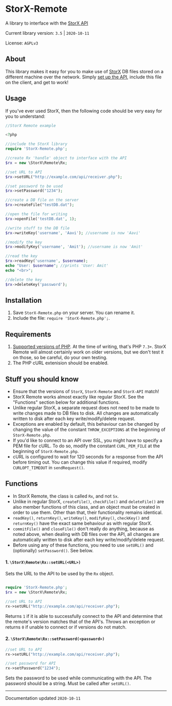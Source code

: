 # StorX-Remote
A library to interface with the [StorX API](https://github.com/aaviator42/StorX-API)

Current library version: `3.5` | `2020-10-11`  

License: `AGPLv3`

## About 

This library makes it easy for you to make use of [StorX](https://github.com/aaviator42/StorX) DB files stored on a different machine over the network. Simply [set up the API](https://github.com/aaviator42/StorX-API), include this file on the client, and get to work!

## Usage

If you've ever used StorX, then the following code should be very easy for you to understand:

```php
//StorX Remote example

<?php

//include the StorX library
require 'StorX-Remote.php';	

//create Rx 'handle' object to interface with the API
$rx = new \StorX\Remote\Rx;

//set URL to API
$rx->setURL("http://example.com/api/receiver.php");

//set password to be used
$rx->setPassword("1234");

//create a DB file on the server
$rx->createFile("testDB.dat");

//open the file for writing
$rx->openFile('testDB.dat', 1);

//write stuff to the DB file
$rx->writeKey('username', 'Aavi'); //username is now 'Aavi'

//modify the key
$rx->modifyKey('username', 'Amit'); //username is now 'Amit'

//read the key
$rx->readKey('username', $username); 
echo "User: $username"; //prints 'User: Amit'
echo "<br>";

//delete the key
$rx->deleteKey('password');
```

## Installation
1. Save `StorX-Remote.php` on your server. You can rename it.
2. Include the file: `require 'StorX-Remote.php';`.

## Requirements
1. [Supported versions of PHP](https://www.php.net/supported-versions.php). At the time of writing, that's PHP `7.3+`. StorX Remote will almost certainly work on older versions, but we don't test it on those, so be careful, do your own testing.
2. The PHP cURL extenision should be enabled.

## Stuff you should know

 * Ensure that the versions of `StorX`, `StorX-Remote` and `StorX-API` match!
 * StorX Remote works almost exactly like regular StorX. See the "Functions" section below for additional functions.
 * Unlike regular StorX, a separate request does not need to be made to write changes made to DB files to disk. All changes are automatically written to disk after each key write/modify/delete request.
 * Exceptions are enabled by default, this behaviour can be changed by changing the value of the constant `THROW_EXCEPTIONS` at the beginning of `StorX-Remote.php`.
 * If you'd like to connect to an API over SSL, you might have to specify a PEM file for cURL. To do so, modify the constant `CURL_PEM_FILE` at the beginning of `StorX-Remote.php`.
* cURL is configured to wait for 120 seconds for a response from the API before timing out. You can change this value if required, modify `CURLOPT_TIMEOUT` in `sendRequest()`. 

## Functions

* In StorX Remote, the class is called `Rx`, and not `Sx`.
* Unlike in regular StorX, `createFile()`, `checkFile()` and `deleteFile()` are also member functions of this class, and an object must be created in order to use them. Other than that, their functionality remains identical.
* `readKey()`, `returnKey()`, `writeKey()`, `modifyKey()`, `checkKey()` and `returnKey()` have the exact same behaviour as with regular StorX.
* `commitFile()` and `closeFile()` don't really do anything, because as noted above, when dealing with DB files over the API, all changes are automatically written to disk after each key write/modify/delete request.
* Before using any of these functions, you need to use `setURL()` and (optionally) `setPassword()`. See below.

#### 1. `\StorX\Remote\Rx::setURL(<URL>)`

Sets the URL to the API to be used by the `Rx` object.

```php

require 'StorX-Remote.php';	
$rx = new \StorX\Remote\Rx;

//set URL to API
rx->setURL("http://example.com/api/receiver.php");

```
Returns `1` if it is able to successfully connect to the API and determine that the remote's version matches that of the API's. Throws an exception or returns `0` if unable to connect or if versions do not match.


#### 2. `\StorX\Remote\Rx::setPassword(<password>)`

```php
//set URL to API
rx->setURL("http://example.com/api/receiver.php");

//set password for API
rx->setPassword("1234");
```

Sets the password to be used while communicating with the API. The password should be a string. Must be called after `setURL()`. 



-----
Documentation updated `2020-10-11`
